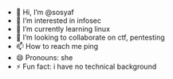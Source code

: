 - 👋 Hi, I’m @sosyaf
- 👀 I’m interested in infosec
- 🌱 I’m currently learning linux
- 💞️ I’m looking to collaborate on ctf, pentesting
- 📫 How to reach me ping
- 😄 Pronouns: she
- ⚡ Fun fact: i have no technical background

<!---
sosyf/sosyf is a ✨ special ✨ repository because its `README.md` (this file) appears on your GitHub profile.
You can click the Preview link to take a look at your changes.
--->
